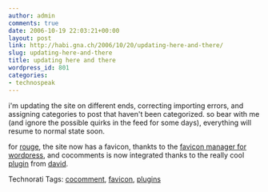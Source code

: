 ```yaml
---
author: admin
comments: true
date: 2006-10-19 22:03:21+00:00
layout: post
link: http://habi.gna.ch/2006/10/20/updating-here-and-there/
slug: updating-here-and-there
title: updating here and there
wordpress_id: 801
categories:
- technospeak
---
```


i'm updating the site on different ends, correcting importing errors, and assigning categories to post that haven't been categorized. so bear with me (and ignore the possible quirks in the feed for some days), everything will resume to normal state soon.

for [rouge](http://www.rouge.ch/blog/), the site now has a favicon, thankts to the [favicon manager for wordpress](http://www.digitalramble.com/favicon-manager-wordpress-plugin/), and cocomments is now integrated thanks to the really cool [plugin](http://www.andare.ch/blog/wordpress-plugins/cocomment-enhancer/) from [david](http://www.andare.ch/blog/).



Technorati Tags: [cocomment](http://www.technorati.com/tag/cocomment), [favicon](http://www.technorati.com/tag/favicon), [plugins](http://www.technorati.com/tag/plugins)
